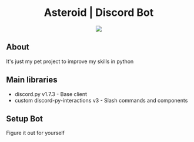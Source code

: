 <div align="center">
  <h1>Asteroid | Discord Bot</h1>
  <img src="https://cdn.discordapp.com/avatars/833349109347778591/513bc15072091ed7398e8728430bf8dd.webp?size=128">
</div>

<h2>About</h2>
<p>It's just my pet project to improve my skills in python</p>

<h2>Main libraries</h2>

- discord.py v1.7.3 - Base client
- custom discord-py-interactions v3 - Slash commands and components

<h2>Setup Bot</h2>
Figure it out for yourself

